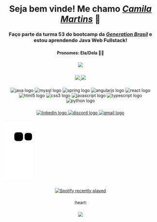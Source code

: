 <h1 align="center">Seja bem vinde! Me chamo <a href="https://www.linkedin.com/in/camila-martins-a48138238/"><i>Camila Martins</i></a> 🥰</h1>

###
<h3 align="center">Faço parte da turma 53 do bootcamp da <a href="https://brazil.generation.org/"><i>Generation Brasil</i></a> e estou aprendendo Java Web Fullstack!

###
<h4 align="center">Pronomes: Ela/Dela 🏳️‍🌈</h4>

  ###
<div align="center">
  <img height="200" src="https://i.imgur.com/ALGO4PK.gif"  />
</div>
  
###
<div align="center">
  <a href="https://github.com/cami-codes">
   <img height="150em" src="https://github-readme-stats.vercel.app/api?username=cami-codes&count_private=true&include_all_commits=true&show_icons=true&theme=ayu-mirage&hide_border=false&show_owner=true"/>
    <img height="150em" src="https://github-readme-stats.vercel.app/api/top-langs/?username=cami-codes&theme=ayu-mirage&hide_border=false&&layout=compact"/>
  </a>
</div>
  

###
<div align="center">
  <img src="https://cdn.jsdelivr.net/gh/devicons/devicon/icons/java/java-original.svg" height="40" width="52" alt="java logo"  />
  <img src="https://cdn.jsdelivr.net/gh/devicons/devicon/icons/mysql/mysql-original.svg" height="40" width="52" alt="mysql logo"  />
  <img src="https://cdn.jsdelivr.net/gh/devicons/devicon/icons/spring/spring-original.svg" height="40" width="52" alt="spring logo"  />
  <img src="https://cdn.jsdelivr.net/gh/devicons/devicon/icons/angularjs/angularjs-original.svg" height="40" width="52" alt="angularjs logo"  />
  <img src="https://cdn.jsdelivr.net/gh/devicons/devicon/icons/react/react-original.svg" height="40" width="52" alt="react logo"  />
  <img src="https://cdn.jsdelivr.net/gh/devicons/devicon/icons/html5/html5-original.svg" height="40" width="52" alt="html5 logo"  />
  <img src="https://cdn.jsdelivr.net/gh/devicons/devicon/icons/css3/css3-original.svg" height="40" width="52" alt="css3 logo"  />
  <img src="https://cdn.jsdelivr.net/gh/devicons/devicon/icons/javascript/javascript-original.svg" height="40" width="52" alt="javascript logo"  />
  <img src="https://cdn.jsdelivr.net/gh/devicons/devicon/icons/typescript/typescript-original.svg" height="40" width="52" alt="typescript logo"  />
  <img src="https://cdn.jsdelivr.net/gh/devicons/devicon/icons/python/python-original.svg" height="40" width="52" alt="python logo"  />
</div>

###
<div align="center">
  <a href="https://www.linkedin.com/in/camila-martins-a48138238/" target="_blank">
    <img src="https://raw.githubusercontent.com/maurodesouza/profile-readme-generator/master/src/assets/icons/social/linkedin/default.svg" width="52" height="40" alt="linkedin logo"  />
  </a>
  <a href="https://discord.com/users/955817022229479484" target="_blank">
    <img src="https://raw.githubusercontent.com/maurodesouza/profile-readme-generator/master/src/assets/icons/social/discord/default.svg" width="52" height="40" alt="discord logo"  />
  </a>
  <a href="mailto:camilarmartins24@gmail.co" target="_blank">
    <img src="https://raw.githubusercontent.com/maurodesouza/profile-readme-generator/master/src/assets/icons/social/gmail/default.svg" width="52" height="40" alt="gmail logo"  />
  </a>
</div>

###
![Snake animation](https://github.com/cami-codes/cami-codes/blob/output/github-contribution-grid-snake.svg)


###
<div align="center">
  <a href="https://open.spotify.com/user/jauregay3">
    <img src="https://spotify-recently-played-readme.vercel.app/api?user=jauregay3&count=5" alt="Spotify recently played"  />
  </a>
</div>

###
<div align="center">
  <p>:heart: </p>
  
  ###
<div align="center">
  <img src="https://profile-counter.glitch.me/cami-codes/count.svg?"  />
</div>


###
